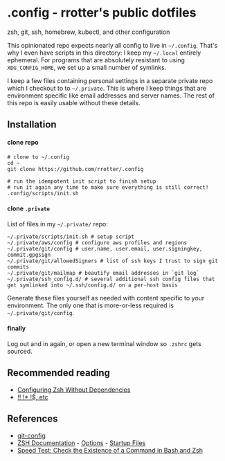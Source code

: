 # .config - rrotter's public dotfiles #

zsh, git, ssh, homebrew, kubectl, and other configuration

This opinionated repo expects nearly all config to live in `~/.config`. That's why I even have
scripts in this directory: I keep my `~/.local` entirely ephemeral. For programs that are
absolutely resistant to using `XDG_CONFIG_HOME`, we set up a small number of symlinks.

I keep a few files containing personal settings in a separate private repo which I checkout to
to `~/.private`. This is where I keep things that are environment specific like email addresses
and server names. The rest of this repo is easily usable without these details.

## Installation ##

#### clone repo ####

```
# clone to ~/.config
cd ~
git clone https://github.com/rrotter/.config

# run the idempotent init script to finish setup
# run it again any time to make sure everything is still correct!
.config/scripts/init.sh
```

#### clone `.private` ####
List of files in my `~/.private/` repo:

```
~/.private/scripts/init.sh # setup script
~/.private/aws/config # configure aws profiles and regions
~/.private/git/config # user.name, user.email, user.signingkey, commit.gpgsign
~/.private/git/allowedSigners # list of ssh keys I trust to sign git commits
~/.private/git/mailmap # beautify email addresses in `git log`
~/.private/ssh_config.d/ # several additional ssh config files that get symlinked into ~/.ssh/config.d/ on a per-host basis
```

Generate these files yourself as needed with content specific to your environment. The only one
that is more-or-less required is `~/.private/git/config`.

#### finally ####
Log out and in again, or open a new terminal window so `.zshrc` gets sourced.

## Recommended reading ##
- [Configuring Zsh Without Dependencies](https://thevaluable.dev/zsh-install-configure-mouseless/)
- [!! !* !$, etc](https://web.archive.org/web/20120506194734/mail.linux.ie/pipermail/ilug/2006-May/087799.html)

## References ##
- [git-config](https://git-scm.com/docs/git-config)
- [ZSH Documentation](https://zsh.sourceforge.io/Doc/Release/zsh_toc.html) - [Options](https://zsh.sourceforge.io/Doc/Release/Options.html) - [Startup Files](https://zsh.sourceforge.io/Doc/Release/Files.html#Startup_002fShutdown-Files)
- [Speed Test: Check the Existence of a Command in Bash and Zsh](https://www.topbug.net/blog/2016/10/11/speed-test-check-the-existence-of-a-command-in-bash-and-zsh/)
